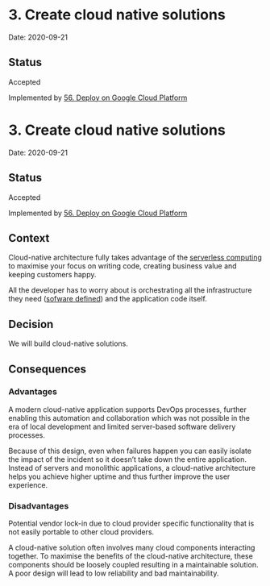 # 3. Create cloud native solutions

Date: 2020-09-21

## Status

Accepted

Implemented by [56. Deploy on Google Cloud Platform](0056-deploy-on-google-cloud-platform.md)
# 3. Create cloud native solutions

Date: 2020-09-21

## Status

Accepted

Implemented by [56. Deploy on Google Cloud Platform](0056-deploy-on-google-cloud-platform.md)

## Context

Cloud-native architecture fully takes advantage of the [serverless computing](0002-use-serverless-infra-components.md) to maximise your focus on writing code, creating business value and keeping customers happy.

All the developer has to worry about is orchestrating all the infrastructure they need ([sofware defined](0004-create-software-defined-everything.md)) and the application code itself.

## Decision

We will build cloud-native solutions.

## Consequences

### Advantages

A modern cloud-native application supports DevOps processes, further enabling this automation and collaboration which was not possible in the era of local development and limited server-based software delivery processes.

Because of this design, even when failures happen you can easily isolate the impact of the incident so it doesn’t take down the entire application. Instead of servers and monolithic applications, a cloud-native architecture helps you achieve higher uptime and thus further improve the user experience.

### Disadvantages

Potential vendor lock-in due to cloud provider specific functionality that is not easily portable to other cloud providers.

A cloud-native solution often involves many cloud components interacting together. To maximise the benefits of the cloud-native architecture, these components should be loosely coupled resulting in a maintainable solution. A poor design will lead to low reliability and bad maintainability.

